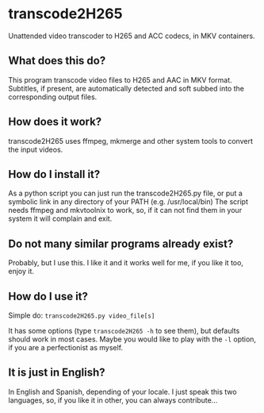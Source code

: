 # transcode2H265
Unattended video transcoder to H265 and ACC codecs, in MKV containers.

## What does this do?
This program transcode video files to H265 and AAC in MKV format. Subtitles,
if present, are automatically detected and soft subbed into the corresponding
output files.

## How does it work?
transcode2H265 uses ffmpeg, mkmerge and other system tools to convert the input videos.

## How do I install it?
As a python script you can just run the transcode2H265.py file, or put a symbolic link in any directory of your PATH (e.g. /usr/local/bin)
The script needs ffmpeg and mkvtoolnix to work, so, if it can not find them in your system it will complain and exit.

## Do not many similar programs already exist?
Probably, but I use this. I like it and it works well for me, if you like it too, enjoy it.

## How do I use it?
Simple do:
`transcode2H265.py video_file[s]`

It has some options (type `transcode2H265 -h` to see them), but defaults should work in most cases. Maybe you would like to play with the `-l` option, if you are a perfectionist as myself.

## It is just in English?
In English and Spanish, depending of your locale. I just speak this two languages, so, if you like it in other, you can always contribute...

